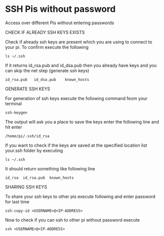 # SSH Pis without password
Access over different Pis without entering passwords


CHECK IF ALREADY SSH KEYS EXISTS

Check if already ssh keys are present which you are using to connect to your pi. To confirm execute the following 

    ls ~/.ssh
If it returns id_rsa.pub and id_dsa.pub then you already have keys and you can skip the net step (generate ssh keys)

    id_rsa.pub   id_dsa.pub    known_hosts

GENERATE SSH KEYS

For generation of ssh keys execute the following command feom your terminal

    ssh-keygen
The output will ask you a place to save the keys enter the following line and hit enter

    /home/pi/.ssh/id_rsa
If you want to check if the keys are saved at the specified location list your.ssh folder by executing 

    ls ~/.ssh
It should return something like following line

    id_rsa  id_rsa.pub  known_hosts
SHARING SSH KEYS

To share your ssh keys to other pis execute following and enter password for last time

    ssh-copy-id <USERNAME>@<IP-ADDRESS>
Now to check if you can ssh to other pi without password  execute

    ssh <USERNAME>@<IP-ADDRESS>
